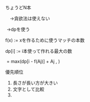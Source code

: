 ちょうどN本　

　→貪欲法は使えない

​	→dpを使う



f(x) := xを作るために使うマッチの本数

dp[i] := i本使って作れる最大の数

​		   = max(dp[i - f(Aj)] + Aj , )



優先順位

1. 長さが長い方が大きい
2. 文字として比較
3. 